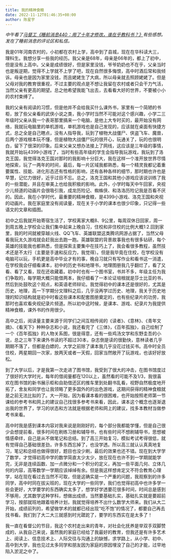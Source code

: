 ```yaml
---
title: 我的精神食粮
date: 2022-11-12T01:46:35+08:00
author: 陈星宇
---
```


*中午看了[马督工《睡前消息440：用了十年才修改，谁在乎教科书？》](https://www.bilibili.com/video/BV1LZ4y1t7K4/?spm_id_from=333.999.0.0)有些感想。发在了睡前消息的评论区和私信。*

我是01年河南农村的，小初都在农村上学，高中到了县城，现在在华科读大三，理科生。我想分享一些我的经历。我父亲是68年，母亲是66年的，都上了初中，但是没有上高中。父亲是成绩很好，但是家里没钱，爷爷奶奶也不在乎，父亲当时也是叛逆期，觉得不上学就不上学了吧，现在自然很多悔恨，高中时酒后常和我倾诉。母亲也是因为家里没钱，而且姥姥生了大病，所以母亲就去照顾姥姥了。但是父母对我的教育很重视，不过主要的观点是不想让我留在农村或者只会干力气活，当然父亲有更高的期望。总之他希望我能飞出去，去看看大好的世界，不要被小小的农村束缚了。

我的父亲有阅读的习惯，但是他并不会给我买什么课外书，家里有一个简陋的书柜，放了些父亲看的武侠小说之类，我小学时当然不可能对这个感兴趣，小学二三年级时父亲从我一个表哥那里搞来一个电脑，是他上大专时买的，最开始没有网络，我就玩电脑里的单机游戏，单机游戏也是自己发现的，应该就在桌面有快捷方式，总之全是自己瞎点，没有人指导我，玩到了植物大战僵尸、侠盗飞车、魔兽，后两个游戏根本玩不懂，但是植物大战僵尸玩的很开心，玩通关了，玩的也很明白，留下了很深的印象。后来父亲又想办法接上了网线，这应该是三年级的事情，我就开始玩4399小游戏了，当时有些高年级的学生会指导我玩游戏，我玩到了洛克王国，我觉得洛克王国对那时的我影响十分巨大，我在这样一个准开放世界尽情地探索，玩了一两年的时间，最后，每一片区域我都熟悉，每一个精灵我都记着重要属性、技能、进化形态还有性格的影响，还有各种各样的细节，那时期也许也是早慧，记忆力很好，近乎过目不忘。总之，洛克王国和其他小游戏应该说训练了我的一些潜能，并且在审美上也给我积极的影响。此外，小学时每天中午回家，央视少儿频道的动画片会很吸引我，成龙历险记、蜘蛛侠、和洛洛历险记我是百看不厌的。因此，我在小学时代，最重要的精神食粮，是4399小游戏、洛克王国和央视的动画片。我在家庭里没有阅读量，现在关于小学的课本也很少印象，只记得一些语文的文章和插图。

初中之后我就开始寄宿生活了，学校离家大概8、9公里，每周双休日回家，周一到周五晚上学校会让我们集中起来上晚自习，住校和非住校的比例大概1:2.回到家里，我的时间就被穿越火线、QQ飞车、英雄联盟这类腾讯网游占据了，当然父母看我玩太久游戏就会赶我出去跑一跑。英雄联盟的背景故事我也有很多钻研，每个英雄的技能我也都熟悉，但是探索主要集中在技巧上了，我会看很多教程，虽然技术还是不太行（主要是手速和反应力，我觉得）。但是我毕竟在住校，在学校没有电脑可以玩，手机更是高中毕业才有的事，晚自习就只有写作业和看书这一消遣，在学校我会仔细看课本，初中的历史书和地理书，地理图册我几乎翻烂了，看了又看、看了又看，现在还收藏着。初中时也有一个图书室，书并不多，年级主任为我们争取的，每学期大概只能借两本，我仔细看了一本论证培根就是莎士比亚的书，然后到处鼓吹这个观点，和英语老师辩论。我觉得初中的课本还是很好的，尤其是历史，地理，高一下学期分文理科之后，几乎没再学过历史、地理，我关于历史地理的知识结构就是初中时看这些课本和配套图册奠定的，也有些纪录片的功劳，我那时也喜欢看央视纪录片频道。所以初中这时候，是课本、游戏、纪录片为我提供精神食粮，课外书的作用很少。

高中之后，阅读量主要来源于同学们之间互相传阅的《读者》、《意林》、《青年文摘》、《看天下》种种杂志和小说，我还看完了《三体》，《百年孤独》，自己绘制了一个《百年孤独》的人物关系图，很是得意，还有一些鸡汤文学和东野圭吾的小说，总之三年下来课外书读的不超过30本，杂志倒是读的很勤快，意林读者几乎期期不落了，但都是白嫖的，大学之前除了课本我几乎没花过钱买书。高中时全员住校，两星期回一次家，放两天或者一天假，回家当然敞开了玩游戏，也该好好放松。

到了大学以后，才是我第一次走进了图书馆，我受到了很大的冲击，在图书馆度过了很好的大学时光，每年的借阅量都在120以上，虽然看的可能不及1/3，我很喜欢在图书馆的新书展示柜和自助借还区的推车里到处翻书乱看，视野自然极度地开拓了，舍友和同学也让我领略了更多国外的的出色游戏，这期间获得的精神食粮就是之前无法比拟的了。大一开始，因为看课本看的很困难，也开始按照老师第一节课给的参考书和网上的建议自己找很多参考书来看，因此，课本这个概念也逐渐退出我的世界了，学习的状态和方法就是根据老师和网上的建议，找多本教材当做参考书来看。

高中时我是感到课本内容对我来说是刚刚好的，每个部分我都能学懂，但是自己很少会想提前看，很多时间在刷练习册和辅导书，也有些时间不想刷辅导书，思想被情感牵绊，自己是从不做笔记和总结。到了高三开始复习，模拟考试考得很低，就有觉得自己基础很差劲，许多东西忘掉了，也没学透。所以高三就认认真真地复习，笔记和总结也做得很好，题目也没少刷，最后的效果也还不错。现在到大学学了数学，才觉得初高中学的数学简直太少太少，放在现在也许不到一学期就能学完，无非是连续函数、加一点微分和一个积分的定义，再加一些平面几何、立体几何的内容，高等数学一学期应该绰绰有余。但是我这样想肯定又不符合教育心理学，站在现在看过去当然不可取，但是这确实是一个严重的问题，我观察到的许多同学，高中时同在拔尖班的，现在大学的一些同学，我们也觉得初高中也许多学一些会更好，大学要学的东西确实太多了，想学好学透要花很多时间，时间总是感到不够用，尤其数学这种学科，想做出成绩，当然要基础扎实，基础扎实就是要超前学习，按部就班地跟着培养计划，我就觉得培养不出什么数学大师来。我们从大二开始，成绩前列的，希望做学术的就都已经出现“吃不饱”的情况了，都要自己再去找书看。我们到了大二大三就感到时光蹉跎了，要学的东西实在是太多了！

我一直在看督公的节目，我这个农村走出来的青年，对社会化抚养是举双手双脚赞成的，从我自己来说，虽然我的家庭已经给了我最好的教育，但我还是有许多艺术上、阅读上、信息技术上、人际交往与沟通上的缺憾，求学路上，从小学、初中、高中到大学，我也见过太多同学和朋友因为家庭的原因埋没了自己的才能，过早地陷入淤泥之中了。
